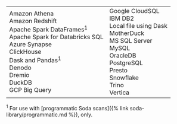 <table>
  <tr>
    <td>Amazon Athena<br /> Amazon Redshift<br />  Apache Spark DataFrames<sup>1</sup><br /> Apache Spark for Databricks SQL<br /> Azure Synapse<br />ClickHouse<br />   Dask and Pandas<sup>1</sup><br /> Denodo<br />Dremio <br />DuckDB <br />GCP Big Query</td>
    <td>Google CloudSQL<br /> IBM DB2<br /> Local file using Dask<br /> MotherDuck <br /> MS SQL Server<br /> MySQL<br > OracleDB<br /> PostgreSQL<br /> Presto <br /> Snowflake<br /> Trino<br /> Vertica</td>
  </tr>
</table>
<sup>1</sup> For use with [programmatic Soda scans]({% link soda-library/programmatic.md %}), only.